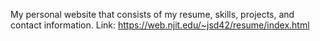 My personal website that consists of my resume, skills, projects, and contact information. 
Link: https://web.njit.edu/~jsd42/resume/index.html
